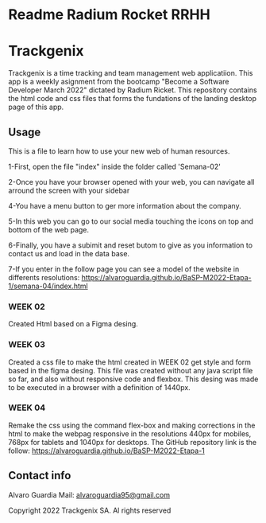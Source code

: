 # Readme Radium Rocket RRHH

# Trackgenix

Trackgenix is a time tracking and team management web applicatiion. This app is a weekly asignment from the bootcamp "Become a Software Developer March 2022" dictated by Radium Ricket. This repository contains the html code and css files that forms the fundations of the landing desktop page of this app.

## Usage

This is a file to learn how to use your new web of human resources. 

1-First, open the file "index" inside the folder called 'Semana-02'

2-Once you have your browser opened with your web, you can navigate all arround the screen with your sidebar

4-You have a menu button to ger more information about the company.

5-In this web you can go to our social media touching the icons on top and bottom of the web page.

6-Finally, you have a subimit and reset butom to give as you information to contact us and load in the data base.

7-If you enter in the follow page you can see a model of the website in differents resolutions:
 https://alvaroguardia.github.io/BaSP-M2022-Etapa-1/semana-04/index.html


### WEEK 02

Created Html based on a Figma desing. 

### WEEK 03

Created a css file to make the html created in WEEK 02 get style and form based in the figma desing. This file was created without any java script file so far, and also without responsive code and flexbox. This desing was made to be executed in a browser with a definition of 1440px.

### WEEK 04

Remake the css using the command flex-box and making corrections in the html to make the webpag responsive in the resolutions 440px for mobiles, 768px for tablets and 1040px for desktops.
The GitHub repository link is the follow: https://alvaroguardia.github.io/BaSP-M2022-Etapa-1

## Contact info

  Alvaro Guardia
  Mail: alvaroguardia95@gmail.com

Copyright 2022 Trackgenix SA. Al rights reserved